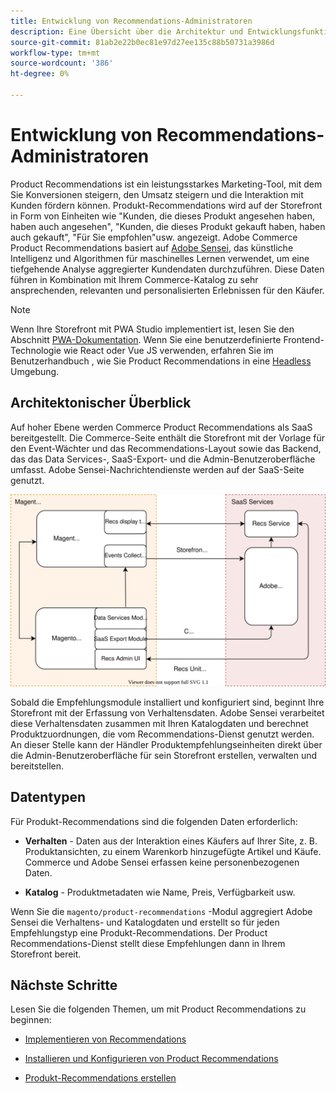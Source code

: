 ```yaml
---
title: Entwicklung von Recommendations-Administratoren
description: Eine Übersicht über die Architektur und Entwicklungsfunktionen von Recommendations.
source-git-commit: 81ab2e22b0ec81e97d27ee135c88b50731a3986d
workflow-type: tm+mt
source-wordcount: '386'
ht-degree: 0%

---
```


# Entwicklung von Recommendations-Administratoren

Product Recommendations ist ein leistungsstarkes Marketing-Tool, mit dem Sie Konversionen steigern, den Umsatz steigern und die Interaktion mit Kunden fördern können. Produkt-Recommendations wird auf der Storefront in Form von Einheiten wie &quot;Kunden, die dieses Produkt angesehen haben, haben auch angesehen&quot;, &quot;Kunden, die dieses Produkt gekauft haben, haben auch gekauft&quot;, &quot;Für Sie empfohlen&quot;usw. angezeigt. Adobe Commerce Product Recommendations basiert auf [Adobe Sensei](https://www.adobe.com/sensei.html), das künstliche Intelligenz und Algorithmen für maschinelles Lernen verwendet, um eine tiefgehende Analyse aggregierter Kundendaten durchzuführen. Diese Daten führen in Kombination mit Ihrem Commerce-Katalog zu sehr ansprechenden, relevanten und personalisierten Erlebnissen für den Käufer.

>[!NOTE]
>
>Wenn Ihre Storefront mit PWA Studio implementiert ist, lesen Sie den Abschnitt [PWA-Dokumentation](https://developer.adobe.com/commerce/pwa-studio/integrations/product-recommendations/). Wenn Sie eine benutzerdefinierte Frontend-Technologie wie React oder Vue JS verwenden, erfahren Sie im Benutzerhandbuch , wie Sie Product Recommendations in eine [Headless](headless.md) Umgebung.

## Architektonischer Überblick

Auf hoher Ebene werden Commerce Product Recommendations als SaaS bereitgestellt. Die Commerce-Seite enthält die Storefront mit der Vorlage für den Event-Wächter und das Recommendations-Layout sowie das Backend, das das Data Services-, SaaS-Export- und die Admin-Benutzeroberfläche umfasst. Adobe Sensei-Nachrichtendienste werden auf der SaaS-Seite genutzt.

![Architekturdiagramm für Produktempfehlungen](assets/arch-diag-sensei.svg)

Sobald die Empfehlungsmodule installiert und konfiguriert sind, beginnt Ihre Storefront mit der Erfassung von Verhaltensdaten. Adobe Sensei verarbeitet diese Verhaltensdaten zusammen mit Ihren Katalogdaten und berechnet Produktzuordnungen, die vom Recommendations-Dienst genutzt werden. An dieser Stelle kann der Händler Produktempfehlungseinheiten direkt über die Admin-Benutzeroberfläche für sein Storefront erstellen, verwalten und bereitstellen.

## Datentypen

Für Produkt-Recommendations sind die folgenden Daten erforderlich:

- **Verhalten** - Daten aus der Interaktion eines Käufers auf Ihrer Site, z. B. Produktansichten, zu einem Warenkorb hinzugefügte Artikel und Käufe. Commerce und Adobe Sensei erfassen keine personenbezogenen Daten.

- **Katalog** - Produktmetadaten wie Name, Preis, Verfügbarkeit usw.

Wenn Sie die `magento/product-recommendations` -Modul aggregiert Adobe Sensei die Verhaltens- und Katalogdaten und erstellt so für jeden Empfehlungstyp eine Produkt-Recommendations. Der Product Recommendations-Dienst stellt diese Empfehlungen dann in Ihrem Storefront bereit.

## Nächste Schritte

Lesen Sie die folgenden Themen, um mit Product Recommendations zu beginnen:

- [Implementieren von Recommendations](implementation-workflow.md)

- [Installieren und Konfigurieren von Product Recommendations](install-configure.md)

- [Produkt-Recommendations erstellen](create.md)
